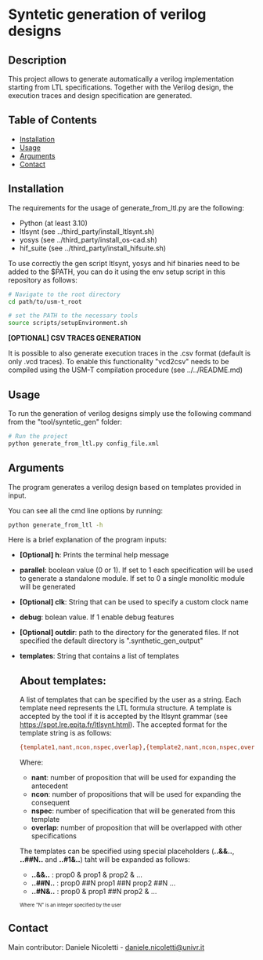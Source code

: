 # Syntetic generation of verilog designs

## Description
This project allows to generate automatically a verilog implementation starting from LTL specifications. Together with the Verilog design, the execution traces and design specification are generated.

## Table of Contents
- [Installation](#installation)
- [Usage](#usage)
- [Arguments](#Arguments)
- [Contact](#contact)

## Installation
The requirements for the usage of generate_from_ltl.py are the following:    
- Python (at least 3.10)
- ltlsynt (see ../third_party/install_ltlsynt.sh)
- yosys (see ../third_party/install_os-cad.sh)
- hif_suite (see ../third_party/install_hifsuite.sh)

To use correctly the gen script ltlsynt, yosys and hif binaries need to be added to the $PATH, you can do it using the env setup script in this repository as follows:
```bash
# Navigate to the root directory
cd path/to/usm-t_root

# set the PATH to the necessary tools
source scripts/setupEnvironment.sh
```

**[OPTIONAL] CSV TRACES GENERATION**

It is possible to also generate execution traces in the .csv format (default is only .vcd traces).
To enable this functionality "vcd2csv" needs to be compiled using the USM-T compilation procedure (see ../../README.md)

## Usage
To run the generation of verilog designs simply use the following command from the "tool/syntetic_gen" folder: 

```bash
# Run the project
python generate_from_ltl.py config_file.xml
```

## Arguments
The program generates a verilog design based on templates provided in input.

You can see all the cmd line options by running:

```bash
python generate_from_ltl -h
```

Here is a brief explanation of the program inputs:
- **[Optional] h**: Prints the terminal help message
- **parallel**: boolean value (0 or 1). If set to 1 each specification will be used to generate a standalone module. If set to 0 a single monolitic module will be generated
- **[Optional] clk**: String that can be used to specify a custom clock name 
- **debug**: bolean value. If 1 enable debug features
- **[Optional] outdir**: path to the directory for the generated files. If not specified the default directory is ".synthetic_gen_output"
- **templates**: String that contains a list of templates

    ## About templates: 
    A list of templates that can be specified by the user as a string. Each template need represents the LTL formula structure. A template is accepted by the tool if it is accepted by the ltlsynt grammar (see https://spot.lre.epita.fr/ltlsynt.html).
    The accepted format for the template string is as follows: 
    ```bash
    {template1,nant,ncon,nspec,overlap},{template2,nant,ncon,nspec,overlap},...
    ```
    Where:
    - **nant**: number of proposition that will be used for expanding the antecedent
    - **ncon**: number of propositions that will be used for expanding the consequent
    - **nspec**: number of specification that will be generated from this template
    - **overlap**: number of proposition that will be overlapped with other specifications

    The templates can be specified using special placeholders (**..&&..**, **..##N..** and **..#1&..**) taht will be expanded as follows:
    -  **..&&..** : prop0 & prop1 & prop2 & ...
    -  **..##N..** : prop0 ##N prop1 ##N prop2 ##N ...
    -  **..#N&..** : prop0 & prop1 ##N prop2 & ...
    
    <sub><sup>Where "N" is an integer specified by the user</sup></sub>

## Contact
Main contributor: Daniele Nicoletti - daniele.nicoletti@univr.it
